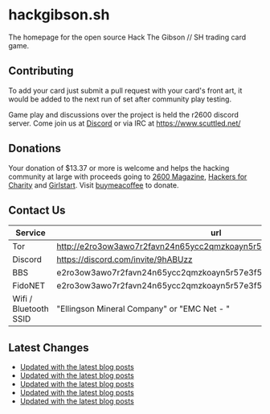 # hackgibson.sh
The homepage for the open source Hack The Gibson // SH trading card game.


## Contributing

To add your card just submit a pull request with your card's front art, it would be added to the next run of set after community play testing.

Game play and discussions over the project is held the r2600 discord server. Come join us at [Discord](https://discord.com/invite/9hABUzz) or via IRC at https://www.scuttled.net/


## Donations

Your donation of $13.37 or more is welcome and helps the hacking community at large with proceeds going to [2600 Magazine](https://2600.com/), [Hackers for Charity](https://hackersforcharity.org) and [Girlstart](https://girlstart.org).  Visit [buymeacoffee](https://www.buymeacoffee.com/hackgibson.sh) to donate.


## Contact Us

Service | url
-|-
Tor | http://e2ro3ow3awo7r2favn24n65ycc2qmzkoayn5r57e3f56nvjwdcgg32ad.onion
Discord | https://discord.com/invite/9hABUzz
BBS | e2ro3ow3awo7r2favn24n65ycc2qmzkoayn5r57e3f56nvjwdcgg32ad.onion:23
FidoNET | e2ro3ow3awo7r2favn24n65ycc2qmzkoayn5r57e3f56nvjwdcgg32ad.onion:24554
Wifi / Bluetooth SSID | "Ellingson Mineral Company" or "EMC Net - <fidonet address>"

## Latest Changes
<!-- BLOG-POST-LIST:START -->
- [Updated with the latest blog posts](https://github.com/DFW2600/hackgibson.sh/commit/88e2e43f51f4afb109e0b2c91f8765b9f23f7401)
- [Updated with the latest blog posts](https://github.com/DFW2600/hackgibson.sh/commit/2c72e1e558191a12b7849f7d09f737a8e8dc00ba)
- [Updated with the latest blog posts](https://github.com/DFW2600/hackgibson.sh/commit/6d1758a02b628f8e99ba3cda3fb1abfbf5b5d2b7)
- [Updated with the latest blog posts](https://github.com/DFW2600/hackgibson.sh/commit/8299819aa663810c07a2cdedaa5470ab5b61f59a)
- [Updated with the latest blog posts](https://github.com/DFW2600/hackgibson.sh/commit/11ff8e77c72de0858bdd97b57e22d16bfc3b6b30)
<!-- BLOG-POST-LIST:END -->
